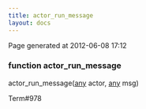 ```yaml
---
title: actor_run_message
layout: docs
---
```


<div class="bottom_right_note">Page generated at 2012-06-08 17:12</div>
<h3><span class="minor">function</span> actor_run_message</h3>

actor_run_message(<a href="/docs/any.html">any</a> actor, <a href="/docs/any.html">any</a> msg)
<p></p>

<p><span class="extra_minor">Term#978</span></p>
